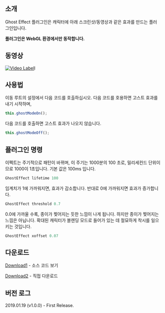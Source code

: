 
## 소개
Ghost Effect 플러그인은 캐릭터에 아래 스크린샷/동영상과 같은 효과를 만드는 플러그인입니다. 

**플러그인은 WebGL 환경에서만 동작합니다.**

## 동영상
[![Video Label](http://img.youtube.com/vi/GkPUvGcC1Zc/0.jpg)](https://youtu.be/GkPUvGcC1Zc?t=0s)l

## 사용법

이동 루트의 설정에서 다음 코드를 호출하십시오. 다음 코드를 호용하면 고스트 효과를 내기 시작하며,

```javascript
this.ghostModeOn();
```

다음 코드를 호출하면 고스트 효과가 나오지 않습니다.

```javascript
this.ghostModeOff();
```

## 플러그인 명령

이펙트는 주기적으로 패턴이 바뀌며, 이 주기는 1000분의 100 초로, 밀리세컨드 단위이므로 1000이 1초입니다. 기본 값은 100ms 입니다.

```javascript
GhostEffect lifetime 100
```

임계치가 1에 가까워지면, 효과가 감소합니다. 반대로 0에 가까워지면 효과가 증가합니다.

```javascript
GhostEffect threshold 0.7
```

0.0에 가까울 수록, 종이가 찢어지는 듯한 느낌이 나게 됩니다. 하지만 종이가 찢어지는 느낌은 아닙니다. 확대된 캐릭터가 블렌딩 모드로 들어가 있는 데 절묘하게 착시를 일으키는 것입니다.

```javascript
GhostEffect xoffset 0.07
```


## 다운로드
[Download1](https://github.com/biud436/MV/raw/master/RS_GhostEffect.js) - 소스 코드 보기

[Download2](https://minhaskamal.github.io/DownGit/#/home?url=https://github.com/biud436/MV/blob/master/RS_GhostEffect.js) - 직접 다운로드


## 버전 로그
2019.01.19 (v1.0.0) - First Release.
